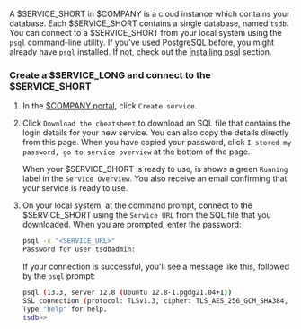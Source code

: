 A $SERVICE_SHORT in $COMPANY is a cloud instance which contains your database.
Each $SERVICE_SHORT contains a single database, named `tsdb`.
You can connect to a $SERVICE_SHORT from your local system using the `psql`
command-line utility. If you've used PostgreSQL before, you might already have
`psql` installed. If not, check out the [installing psql][install-psql] section.

<Procedure>

### Create a $SERVICE_LONG and connect to the $SERVICE_SHORT

1.  In the [$COMPANY portal][timescale-portal], click `Create service`.
1.  Click `Download the cheatsheet` to download an SQL file that contains the
    login details for your new service. You can also copy the details directly
    from this page. When you have copied your password,
    click `I stored my password, go to service overview` at the bottom of the page.

    When your $SERVICE_SHORT is ready to use, is shows a green `Running` label in the
    `Service Overview`. You also receive an email confirming that your service
    is ready to use.
1.  On your local system, at the command prompt, connect to the $SERVICE_SHORT using
    the `Service URL` from the SQL file that you downloaded. When you are
    prompted, enter the password:

    ```bash
    psql -x "<SERVICE_URL>"
    Password for user tsdbadmin:
    ```

    If your connection is successful, you'll see a message like this, followed
    by the `psql` prompt:

    ```bash
    psql (13.3, server 12.8 (Ubuntu 12.8-1.pgdg21.04+1))
    SSL connection (protocol: TLSv1.3, cipher: TLS_AES_256_GCM_SHA384, bits: 256, compression: off)
    Type "help" for help.
    tsdb=>
    ```

</Procedure>

[timescale-portal]: https://console.cloud.timescale.com/
[install-psql]: /use-timescale/:currentVersion:/integrations/query-admin/psql/
